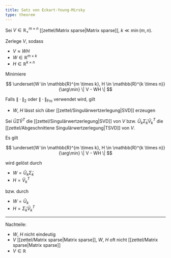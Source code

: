 ```yaml
---
title: Satz von Eckart-Young-Mirsky
type: theorem
---
```


Sei $V \in \mathbb{R}_+^{m \times n}$ [[zettel/Matrix sparse|Matrix sparse]], $k \ll \min(m, n)$.

Zerlege $V$, sodass
- $V \approx WH$
- $W \in \mathbb{R}^{m \times k}$
- $H \in \mathbb{R}^{k \times n}$

Minimiere

$$
	\underset{W \in \mathbb{R}^{m \times k}, H \in \mathbb{R}^{k \times n}}{\arg\min} \| V - WH \|
$$

Falls $\| \cdot \|_2$ oder $\| \cdot \|_\text{Fro}$ verwendet wird, gilt
- $W$, $H$ lässt sich über [[zettel/Singulärwertzerlegung|SVD]] erzeugen

Sei $\tilde{U}\tilde{\Sigma}\tilde{V}^T$ die [[zettel/Singulärwertzerlegung|SVD]] von $V$ bzw. $\tilde{U}_k\tilde{\Sigma}_k\tilde{V}_k^T$ die [[zettel/Abgeschnittene Singulärwertzerlegung|TSVD]] von $V$.

Es gilt

$$
	\underset{W \in \mathbb{R}^{m \times k}, H \in \mathbb{R}^{k \times n}}{\arg\min} \| V - WH \|
$$

wird gelöst durch
- $W = \tilde{U}_k\tilde{\Sigma}_k$
- $H = \tilde{V}_k^T$

bzw. durch
- $W = \tilde{U}_k$
- $H = \tilde{\Sigma}_k\tilde{V}_k^T$

---

Nachteile:
- $W$, $H$ nicht eindeutig
- $V$ [[zettel/Matrix sparse|Matrix sparse]], $W$, $H$ oft nicht [[zettel/Matrix sparse|Matrix sparse]]
- $V \in \mathbb{R}$